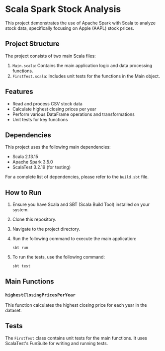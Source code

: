 # Scala Spark Stock Analysis

This project demonstrates the use of Apache Spark with Scala to analyze stock data, specifically focusing on Apple (AAPL) stock prices.

## Project Structure

The project consists of two main Scala files:

1. `Main.scala`: Contains the main application logic and data processing functions.
2. `FirstTest.scala`: Includes unit tests for the functions in the Main object.

## Features

- Read and process CSV stock data
- Calculate highest closing prices per year
- Perform various DataFrame operations and transformations
- Unit tests for key functions

## Dependencies

This project uses the following main dependencies:

- Scala 2.13.15
- Apache Spark 3.5.0
- ScalaTest 3.2.19 (for testing)

For a complete list of dependencies, please refer to the `build.sbt` file.

## How to Run

1. Ensure you have Scala and SBT (Scala Build Tool) installed on your system.
2. Clone this repository.
3. Navigate to the project directory.
4. Run the following command to execute the main application:

   ```
   sbt run
   ```

5. To run the tests, use the following command:

   ```
   sbt test
   ```

## Main Functions

### `highestClosingPricesPerYear`

This function calculates the highest closing price for each year in the dataset.

## Tests

The `FirstTest` class contains unit tests for the main functions. It uses ScalaTest's FunSuite for writing and running tests.
